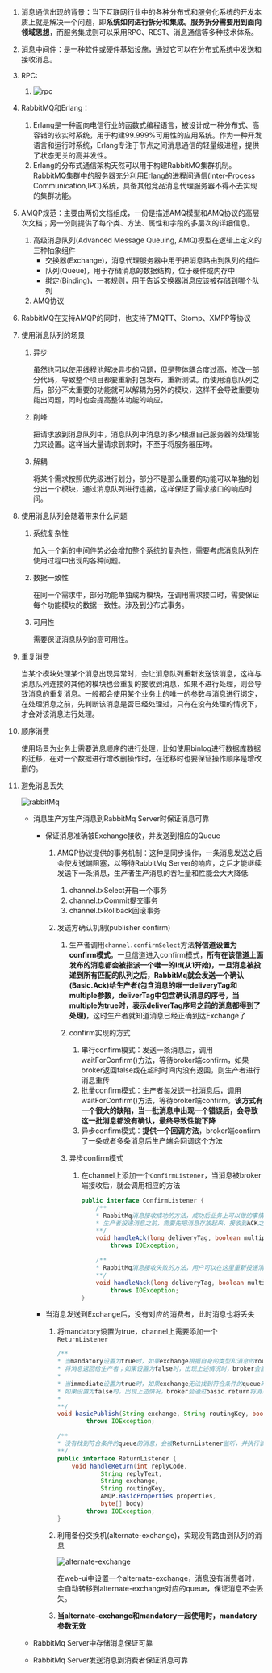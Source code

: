 1. 消息通信出现的背景：当下互联网行业中的各种分布式和服务化系统的开发本质上就是解决一个问题，即**系统如何进行拆分和集成。**服务拆分需要用到**面向领域思想**，而服务集成则可以采用RPC、REST、消息通信等多种技术体系。

2. 消息中间件：是一种软件或硬件基础设施，通过它可以在分布式系统中发送和接收消息。

3. RPC:
   1.   ![rpc](../image/rpc.jpg)

4. RabbitMQ和Erlang：
   1. Erlang是一种面向电信行业的函数式编程语言，被设计成一种分布式、高容错的软实时系统，用于构建99.999%可用性的应用系统。作为一种开发语言和运行时系统，Erlang专注于节点之间消息通信的轻量级进程，提供了状态无关的高并发性。
   2. Erlang的分布式通信架构天然可以用于构建RabbitMQ集群机制。RabbitMQ集群中的服务器充分利用Erlang的进程间通信(Inter-Process Communication,IPC)系统，具备其他竞品消息代理服务器不得不去实现的集群功能。

5. AMQP规范：主要由两份文档组成，一份是描述AMQ模型和AMQ协议的高层次文档；另一份则提供了每个类、方法、属性和字段的多层次的详细信息。
   1. 高级消息队列(Advanced Message Queuing, AMQ)模型在逻辑上定义的三种抽象组件
      + 交换器(Exchange)，消息代理服务器中用于把消息路由到队列的组件
      + 队列(Queue)，用于存储消息的数据结构，位于硬件或内存中
      + 绑定(Binding)，一套规则，用于告诉交换器消息应该被存储到哪个队列
   2. AMQ协议

6. RabbitMQ在支持AMQP的同时，也支持了MQTT、Stomp、XMPP等协议

7. 使用消息队列的场景

   1. 异步

      虽然也可以使用线程池解决异步的问题，但是整体耦合度过高，修改一部分代码，导致整个项目都要重新打包发布，重新测试。而使用消息队列之后，部分不太重要的功能就可以解耦为另外的模块，这样不会导致重要功能出问题，同时也会提高整体功能的响应。

   2. 削峰

      把请求放到消息队列中，消息队列中消息的多少根据自己服务器的处理能力来设置。这样当大量请求到来时，不至于将服务器压垮。

   3. 解耦

      将某个需求按照优先级进行划分，部分不是那么重要的功能可以单独的划分出一个模块，通过消息队列进行连接，这样保证了需求接口的响应时间。

8. 使用消息队列会随着带来什么问题

   1. 系统复杂性

      加入一个新的中间件势必会增加整个系统的复杂性，需要考虑消息队列在使用过程中出现的各种问题。

   2. 数据一致性

      在同一个需求中，部分功能单独成为模块，在调用需求接口时，需要保证每个功能模块的数据一致性。涉及到分布式事务。

   3. 可用性

      需要保证消息队列的高可用性。

9. 重复消费

   当某个模块处理某个消息出现异常时，会让消息队列重新发送该消息，这样与消息队列连接的其他的模块也会重复的接收到消息，如果不进行处理，则会导致消息的重复消息。一般都会使用某个业务上的唯一的参数与消息进行绑定，在处理消息之前，先判断该消息是否已经处理过，只有在没有处理的情况下，才会对该消息进行处理。

10. 顺序消费

    使用场景为业务上需要消息顺序的进行处理，比如使用binlog进行数据库数据的迁移，在对一个数据进行增改删操作时，在迁移时也要保证操作顺序是增改删的。

11. 避免消息丢失

    ![rabbitMq](../image/rabbitMq/rabbitMq.png)

    + 消息生产方生产消息到RabbitMq Server时保证消息可靠
      + 保证消息准确被Exchange接收，并发送到相应的Queue

        1. AMQP协议提供的事务机制：这种是同步操作，一条消息发送之后会使发送端阻塞，以等待RabbitMq Server的响应，之后才能继续发送下一条消息，生产者生产消息的吞吐量和性能会大大降低

           1. channel.txSelect开启一个事务
           2. channel.txCommit提交事务
           3. channel.txRollback回滚事务

        2. 发送方确认机制(publisher confirm)

           1. 生产者调用`channel.confirmSelect`方法**将信道设置为confirm模式**，一旦信道进入confirm模式，**所有在该信道上面发布的消息都会被指派一个唯一的Id(从1开始)，一旦消息被投递到所有匹配的队列之后，RabbitMq就会发送一个确认(Basic.Ack)给生产者(包含消息的唯一deliveryTag和multiple参数，deliverTag中包含确认消息的序号，当multiple为true时，表示deliverTag序号之前的消息都得到了处理)**，这时生产者就知道消息已经正确到达Exchange了

           2. confirm实现的方式

              1. 串行confirm模式：发送一条消息后，调用waitForConfirm()方法，等待broker端confirm，如果broker返回false或在超时时间内没有返回，则生产者进行消息重传
              2. 批量confirm模式：生产者每发送一批消息后，调用waitForConfirm()方法，等待broker端confirm。**该方式有一个很大的缺陷，当一批消息中出现一个错误后，会导致这一批消息都没有确认，最终导致性能下降**
              3. 异步confirm模式：**提供一个回调方法**，broker端confirm了一条或者多条消息后生产端会回调这个方法

           3. 异步confirm模式

              1. 在channel上添加一个`ConfirmListener`，当消息被broker端接收后，就会调用相应的方法

                 ```java
                 public interface ConfirmListener {
                     /**
                     * RabbitMq消息接收成功的方法，成功后业务上可以做的事情
                     * 生产者投递消息之前，需要先把消息存放起来，接收到ACK之后再删除
                     **/
                     void handleAck(long deliveryTag, boolean multiple)
                         throws IOException;
                 
                     /**
                     * RabbitMq消息接收失败的方法，用户可以在这里重新投递消息
                     **/
                     void handleNack(long deliveryTag, boolean multiple)
                         throws IOException;
                 }
                 ```

      + 当消息发送到Exchange后，没有对应的消费者，此时消息也将丢失

        1. 将mandatory设置为true，channel上需要添加一个`ReturnListener`

           ```java
           /**
           * 当mandatory设置为true时，如果exchange根据自身的类型和消息的routeKey无法找到一个符合条件的queue，那么会调用basic.return方法
           * 将消息返回给生产者；如果设置为false时，出现上述情况时，broker会直接将消息丢弃。
           * 
           * 当immediate设置为true时，如果exchange无法找到符合条件的queue时，那么这条消息不会放到队列中；
           * 如果设置为false时，出现上述情况，broker会通过basic.return将消息返给生产者。
           *
           **/
           void basicPublish(String exchange, String routingKey, boolean mandatory, boolean immediate, BasicProperties props, byte[] body)
                   throws IOException;
           ```

           ```java
           /**
           * 没有找到符合条件的queue的消息，会被ReturnListener监听，并执行该方法
           **/
           public interface ReturnListener {
               void handleReturn(int replyCode,
                       String replyText,
                       String exchange,
                       String routingKey,
                       AMQP.BasicProperties properties,
                       byte[] body)
                   throws IOException;
           }
           ```

        2. 利用备份交换机(alternate-exchange)，实现没有路由到队列的消息

           ![alternate-exchange](../image/rabbitMq/alternate-exchange.png)

           在web-ui中设置一个alternate-exchange，消息没有消费者时，会自动转移到alternate-exchange对应的queue，保证消息不会丢失。

        3. **当alternate-exchange和mandatory一起使用时，mandatory参数无效**

    + RabbitMq Server中存储消息保证可靠

    + RabbitMq Server发送消息到消费者保证消息可靠